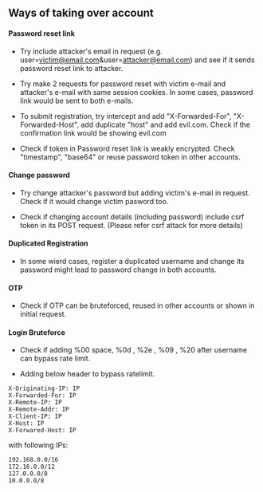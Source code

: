 ## Ways of taking over account

#### Password reset link

- Try include attacker's email in request (e.g. user=victim@email.com&user=attacker@email.com) and see if it sends password reset link to attacker. 

- Try make 2 requests for password reset with victim e-mail and attacker's e-mail with same session cookies. In some cases, password link would be sent to both e-mails.

- To submit registration, try intercept and add "X-Forwarded-For", "X-Forwarded-Host", add duplicate "host" and add evil.com. Check if the confirmation link would be showing evil.com

- Check if token in Password reset link is weakly encrypted. Check "timestamp", "base64" or reuse password token in other accounts.

#### Change password
- Try change attacker's password but adding victim's e-mail in request. Check if it would change victim pasword too.

- Check if changing account details (including password) include csrf token in its POST request. (Please refer csrf attack for more details)

#### Duplicated Registration

- In some wierd cases, register a duplicated username and change its password might lead to password change in both accounts.

#### OTP
- Check if OTP can be bruteforced, reused in other accounts  or shown in initial request.

#### Login Bruteforce
- Check if adding %00 space, %0d , %2e , %09 , %20 after username can bypass rate limit.

- Adding below header to bypass ratelimit. 

```
X-Originating-IP: IP
X-Forwarded-For: IP
X-Remote-IP: IP
X-Remote-Addr: IP
X-Client-IP: IP
X-Host: IP
X-Forwared-Host: IP
```
with following IPs:

```
192.168.0.0/16
172.16.0.0/12
127.0.0.0/8
10.0.0.0/8
```
